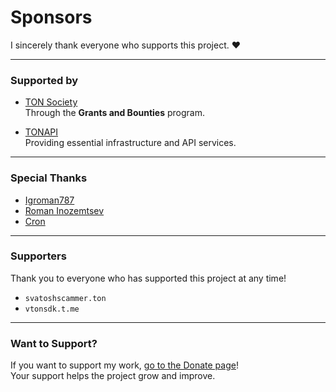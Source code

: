 # Sponsors

I sincerely thank everyone who supports this project. ❤️

---

### Supported by

- [TON Society](https://github.com/ton-society/grants-and-bounties)  
  Through the **Grants and Bounties** program.

- [TONAPI](https://tonapi.io)  
  Providing essential infrastructure and API services.

---

### Special Thanks

- [Igroman787](https://github.com/Igroman787)  
- [Roman Inozemtsev](https://github.com/inozemtsev-roman)  
- [Cron](https://tonviewer.com/EQCDee0do0lD1Nhwwz1CJj4895Cv_EUM2vKCpLzHzqSakTIg)  

---

### Supporters

Thank you to everyone who has supported this project at any time!

- `svatoshscammer.ton`
- `vtonsdk.t.me`

---

### Want to Support?

If you want to support my work, [go to the Donate page](donate.md)!  
Your support helps the project grow and improve.
